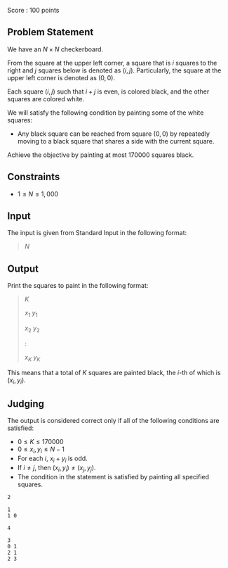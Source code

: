 Score : $100$ points

## Problem Statement

We have an $N \times N$ checkerboard.

From the square at the upper left corner, a square that is $i$ squares to the right and $j$ squares below is denoted as $(i, j)$. Particularly, the square at the upper left corner is denoted as $(0, 0)$.

Each square $(i, j)$ such that $i+j$ is even, is colored black, and the other squares are colored white.

We will satisfy the following condition by painting some of the white squares:

- Any black square can be reached from square $(0, 0)$ by repeatedly moving to a black square that shares a side with the current square.

Achieve the objective by painting at most $170000$ squares black.

## Constraints

- $1 \leq N \leq 1,000$

## Input

The input is given from Standard Input in the following format:

> $N$

## Output

Print the squares to paint in the following format:

> $K$
> 
> $x_1$ $y_1$
> 
> $x_2$ $y_2$
> 
> :
> 
> $x_K$ $y_K$

This means that a total of $K$ squares are painted black, the $i$-th of which is $(x_i, y_i)$.

## Judging

The output is considered correct only if all of the following conditions are satisfied:

- $0 \leq K \leq 170000$
- $0 \leq x_i, y_i \leq N-1$
- For each $i$, $x_i + y_i$ is odd.
- If $i \neq j$, then $(x_i, y_i) \neq (x_j, y_j)$.
- The condition in the statement is satisfied by painting all specified squares.

```input1
2
```

```output1
1
1 0
```

```input2
4
```

```output2
3
0 1
2 1
2 3
```